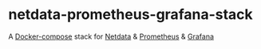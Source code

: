 # netdata-prometheus-grafana-stack
A [Docker-compose](https://github.com/docker/compose) stack for [Netdata](https://www.netdata.cloud) &amp; [Prometheus](https://prometheus.io) &amp; [Grafana](https://grafana.com)

